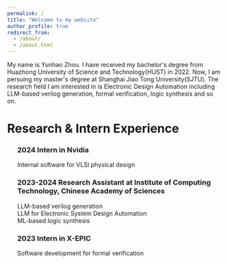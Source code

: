 ```yaml
---
permalink: /
title: "Welcome to my website"
author_profile: true
redirect_from: 
  - /about/
  - /about.html
---
```


My name is Yunhao Zhou. I have received my bachelor's degree from Huazhong University of Science and Technology(HUST) in 2022. Now, I am persuing my master's degree at Shanghai Jiao Tong University(SJTU). The research field I am interested in is Electronic Design Automation including LLM-based verilog generation, formal verification, logic synthesis and so on.

Research & Intern Experience
======
<ul>
  <il><h3>2024 Intern in Nvidia</h3>
    Internal software for VLSI physical design
  </il>
  <il><h3>2023-2024 Research Assistant at Institute of Computing Technology, Chinese Academy of Sciences</h3>
    LLM-based verilog generation<br>
    LLM for Electronic System Design Automation<br>
    ML-based logic synthesis<br>
  </il>
  <il><h3>2023 Intern in X-EPIC</h3>
    Software development for formal verification
  </il>
  
</ul>

